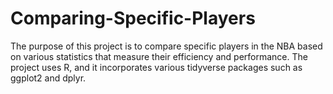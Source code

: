 # Comparing-Specific-Players

The purpose of this project is to compare specific players in the NBA based on various statistics that measure their efficiency and performance. The project uses R, and it incorporates various tidyverse packages such as ggplot2 and dplyr. 
